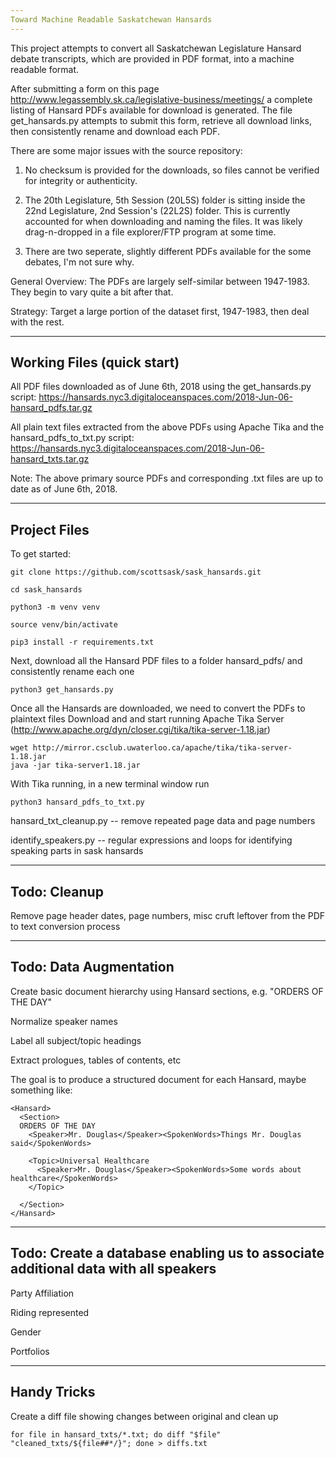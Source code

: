 ```yaml
---
Toward Machine Readable Saskatchewan Hansards
---
```


This project attempts to convert all Saskatchewan Legislature Hansard debate transcripts, which are provided in PDF format, into a machine readable format.

After submitting a form on this page http://www.legassembly.sk.ca/legislative-business/meetings/ a complete listing of Hansard PDFs available for download is generated.  The file get_hansards.py attempts to submit this form, retrieve all download links, then consistently rename and download each PDF.

There are some major issues with the source repository:

1)  No checksum is provided for the downloads, so files cannot be verified for integrity or authenticity.

2)  The 20th Legislature, 5th Session (20L5S) folder is sitting inside the 22nd Legislature, 2nd Session's (22L2S) folder.  This is currently accounted for when downloading and naming the files.  It was likely drag-n-dropped in a file explorer/FTP program at some time.

3)  There are two seperate, slightly different PDFs available for the some debates, I'm not sure why.

General Overview:
The PDFs are largely self-similar between 1947-1983.  They begin to vary quite a bit after that.

Strategy:
Target a large portion of the dataset first, 1947-1983, then deal with the rest.

---
Working Files (quick start)
---
All PDF files downloaded as of June 6th, 2018 using the get_hansards.py script:
https://hansards.nyc3.digitaloceanspaces.com/2018-Jun-06-hansard_pdfs.tar.gz

All plain text files extracted from the above PDFs using Apache Tika and the hansard_pdfs_to_txt.py script:
https://hansards.nyc3.digitaloceanspaces.com/2018-Jun-06-hansard_txts.tar.gz


Note:  The above primary source PDFs and corresponding .txt files are up to date as of June 6th, 2018.


---
Project Files
---
To get started:
```
git clone https://github.com/scottsask/sask_hansards.git

cd sask_hansards

python3 -m venv venv

source venv/bin/activate

pip3 install -r requirements.txt

```

Next, download all the Hansard PDF files to a folder hansard_pdfs/ and consistently rename each one
```
python3 get_hansards.py
```

Once all the Hansards are downloaded, we need to convert the PDFs to plaintext files
Download and and start running Apache Tika Server (http://www.apache.org/dyn/closer.cgi/tika/tika-server-1.18.jar)
```
wget http://mirror.csclub.uwaterloo.ca/apache/tika/tika-server-1.18.jar
java -jar tika-server1.18.jar
```

With Tika running, in a new terminal window run
```
python3 hansard_pdfs_to_txt.py
```

hansard_txt_cleanup.py -- remove repeated page data and page numbers

identify_speakers.py -- regular expressions and loops for identifying speaking parts in sask hansards

---
Todo: Cleanup
---
Remove page header dates, page numbers, misc cruft leftover from the PDF to text conversion process

---
Todo: Data Augmentation
---
Create basic document hierarchy using Hansard sections, e.g. "ORDERS OF THE DAY"

Normalize speaker names

Label all subject/topic headings

Extract prologues, tables of contents, etc

The goal is to produce a structured document for each Hansard, maybe something like:
```
<Hansard>
  <Section>
  ORDERS OF THE DAY
    <Speaker>Mr. Douglas</Speaker><SpokenWords>Things Mr. Douglas said</SpokenWords>

    <Topic>Universal Healthcare
      <Speaker>Mr. Douglas</Speaker><SpokenWords>Some words about healthcare</SpokenWords>
    </Topic>

  </Section>
</Hansard>
```
    
  


---
Todo: Create a database enabling us to associate additional data with all speakers
---
Party Affiliation

Riding represented

Gender

Portfolios


---
Handy Tricks
---
Create a diff file showing changes between original and clean up

```for file in hansard_txts/*.txt; do diff "$file" "cleaned_txts/${file##*/}"; done > diffs.txt```
